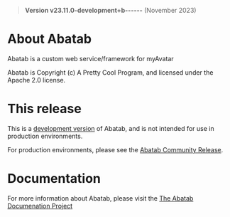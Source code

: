 <!-- 
	Abatab Source Code Readme
	Last updated: 231030
-->

> **Version v23.11.0-development+b------** (November 2023)

# About Abatab

Abatab is a custom web service/framework for myAvatar

Abatab is Copyright (c) A Pretty Cool Program, and licensed under the Apache 2.0 license.  

# This release

This is a [development version](https://github.com/spectrum-health-systems/Abatab) of Abatab, and is not intended for use in production environments.

For production environments, please see the [Abatab Community Release](https://github.com/spectrum-health-systems/Abatab-Community-Release).  

# Documentation

For more information about Abatab, please visit the [The Abatab Documenation Project](https://spectrum-health-systems.github.io/Abatab-Documentation-Project/)
